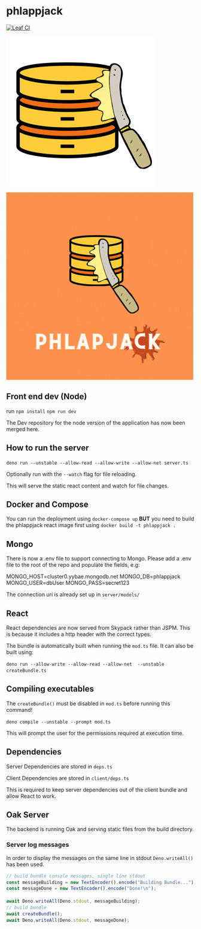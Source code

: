 # phlappjack

[![Leaf CI](https://github.com/mandarineorg/leaf/workflows/Unit%20Tests/badge.svg)](https://github.com/mandarineorg/leaf)

![image](./assets/logo.svg)

![image](assets/PHlappstack.gif)

## Front end dev (Node)
run 
`npm install`
`npm run dev`

The Dev repository for the node version of the application has now been merged here.

## How to run the server

`deno run --unstable --allow-read --allow-write --allow-net server.ts`

Optionally run with the `--watch` flag for file reloading.

This will serve the static react content and watch for file changes.

## Docker and Compose

You can run the deployment using `docker-compose up` **BUT** you need to build
the phlappjack react image first using `docker build -t phlappjack .`

## Mongo

There is now a .env file to support connecting to Mongo. Please add a .env file
to the root of the repo and populate the fields, e.g:

MONGO_HOST=cluster0.yybae.mongodb.net MONGO_DB=phlappjack MONGO_USER=dbUser
MONGO_PASS=secret123

The connection uri is already set up in `server/models/`

## React

React dependencies are now served from Skypack rather than JSPM. This is because
it includes a http header with the correct types.

The bundle is automatically built when running the `mod.ts` file. It can also be
built using:

`deno run --allow-write --allow-read --allow-net  --unstable createBundle.ts`

## Compiling executables

The `createBundle()` must be disabled in `mod.ts` before running this command!

`deno compile --unstable --prompt mod.ts`

This will prompt the user for the permissions required at execution time.

## Dependencies

Server Dependencies are stored in `deps.ts`

Client Dependencies are stored in `client/deps.ts`

This is required to keep server dependencies out of the client bundle and allow
React to work.

## Oak Server

The backend is running Oak and serving static files from the build directory.

### Server log messages

In order to display the messages on the same line in stdout `Deno.writeAll()`
has been used.

```js
// build bundle console messages, single line stdout
const messageBuilding = new TextEncoder().encode("Building Bundle...");
const messageDone = new TextEncoder().encode("Done!\n");

await Deno.writeAll(Deno.stdout, messageBuilding);
// build bundle
await createBundle();
await Deno.writeAll(Deno.stdout, messageDone);
```
